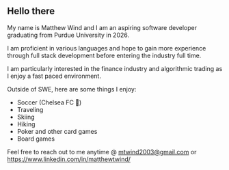 ## Hello there

My name is Matthew Wind and I am an aspiring software developer graduating from Purdue University in 2026.

I am proficient in various languages and hope to gain more experience through full stack development before entering the industry full time.

I am particularly interested in the finance industry and algorithmic trading as I enjoy a fast paced environment. 

Outside of SWE, here are some things I enjoy:
- Soccer (Chelsea FC 💙)
- Traveling
- Skiing
- Hiking
- Poker and other card games
- Board games

Feel free to reach out to me anytime @ mtwind2003@gmail.com or https://www.linkedin.com/in/matthewtwind/
<!--
**mtwind/mtwind** is a ✨ _special_ ✨ repository because its `README.md` (this file) appears on your GitHub profile.

Here are some ideas to get you started:

- 🔭 I’m currently working on ...
- 🌱 I’m currently learning ...
- 👯 I’m looking to collaborate on ...
- 🤔 I’m looking for help with ...
- 💬 Ask me about ...
- 📫 How to reach me: ...
- 😄 Pronouns: ...
- ⚡ Fun fact: ...
-->
